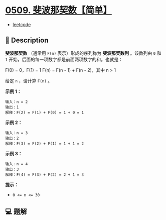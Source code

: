 # [0509. 斐波那契数【简单】](https://github.com/Tdahuyou/leetcode/tree/main/0509.%20%E6%96%90%E6%B3%A2%E9%82%A3%E5%A5%91%E6%95%B0%E3%80%90%E7%AE%80%E5%8D%95%E3%80%91)

- [leetcode](https://leetcode.cn/problems/fibonacci-number/)

## 📝 Description

**斐波那契数** （通常用 `F(n)` 表示）形成的序列称为 **斐波那契数列** 。该数列由 `0` 和 `1` 开始，后面的每一项数字都是前面两项数字的和。也就是：

F(0) = 0，F(1) = 1
F(n) = F(n - 1) + F(n - 2)，其中 n > 1

给定 `n` ，请计算 `F(n)` 。

**示例 1：**
```
输入：n = 2
输出：1
解释：F(2) = F(1) + F(0) = 1 + 0 = 1
```
**示例 2：**
```
输入：n = 3
输出：2
解释：F(3) = F(2) + F(1) = 1 + 1 = 2
```
**示例 3：**
```
输入：n = 4
输出：3
解释：F(4) = F(3) + F(2) = 2 + 1 = 3
```
**提示：**

- `0 <= n <= 30`

## 💻 题解

```

```
